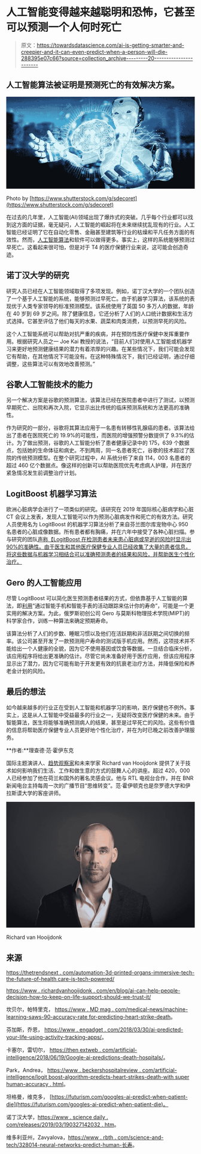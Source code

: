 # 人工智能变得越来越聪明和恐怖，它甚至可以预测一个人何时死亡

> 原文：<https://towardsdatascience.com/ai-is-getting-smarter-and-creepier-and-it-can-even-predict-when-a-person-will-die-288395e07c66?source=collection_archive---------20----------------------->

## 人工智能算法被证明是预测死亡的有效解决方案。

![](img/77d73a840c8536edf2ee748823680d69.png)

Photo by [https://www.shutterstock.com/g/sdecoret](https://www.shutterstock.com/g/sdecoret)

在过去的几年里，人工智能(AI)领域出现了爆炸式的突破。几乎每个行业都可以找到这方面的证据，毫无疑问，人工智能的崛起将在未来继续扰乱现有的行业。人工智能已经证明了它在自动化零售、金融甚至建筑等行业的枯燥和平凡任务方面的有效性。然而，[人工智能算法](https://www.richardvanhooijdonk.com/en/blog/ai-could-help-people-decide-for-how-long-to-keep-loved-ones-on-life-support-should-we-trust-it/)和软件可以做得更多。事实上，这样的系统能够预测过早死亡。这看起来很可怕，但是对于 T4 的医疗保健行业来说，这可能会创造奇迹。

## 诺丁汉大学的研究

研究人员已经在人工智能领域取得了多项发现。例如，诺丁汉大学的一个团队创造了一个基于人工智能的系统，能够预测过早死亡。由于机器学习算法，该系统的表现优于人类专家领导的标准预测模型。该系统使用了英国 50 多万人的数据，年龄在 40 岁到 69 岁之间。除了健康信息，它还分析了人们的人口统计数据和生活方式选择。它甚至评估了他们每天的水果、蔬菜和肉类消费，以预测早死的风险。

这个人工智能系统可以帮助对抗严重的疾病，并在预防性医疗保健中发挥重要作用。根据研究人员之一 Joe Kai 教授的说法，“目前人们对使用人工智能或机器学习来更好地预测健康结果的潜力有着浓厚的兴趣。在某些情况下，我们可能会发现它有帮助，在其他情况下可能没有。在这种特殊情况下，我们已经证明，通过仔细调整，这些算法可以有效地改善预测。”

## 谷歌人工智能技术的能力

另一个解决方案是谷歌的预测算法，该算法已经在医院患者中进行了测试，以预测早期死亡、出院和再次入院，它显示出比传统的临床预测系统和方法更高的准确性。

作为研究的一部分，谷歌将其算法应用于一名患有转移性乳腺癌的患者。该算法给出了患者在医院死亡的 19.9%的可能性，而医院的增强预警分数提供了 9.3%的估计。为了做出预测，谷歌的人工智能分析了患者健康记录中的 175，639 个数据点，包括她的生命体征和病史。不到两周，同一名患者死亡，谷歌的技术超过了医院的传统预测模型。在整个研究过程中，AI 系统分析了来自 114，003 名患者的超过 460 亿个数据点。像这样的创新可以帮助医院优先考虑病人护理，并在医疗紧急情况发生前调整治疗计划。

## LogitBoost 机器学习算法

欧洲心脏病学会进行了一项类似的研究。该研究在 2019 年国际核心脏病学和心脏 CT 会议上发表，发现人工智能可以作为预测心脏病发作和死亡的有效方法。研究人员使用名为 LogitBoost 的机器学习算法分析了来自芬兰图尔库宠物中心 950 名患者的心脏成像数据。所有患者都有胸痛，并在六年中接受了各种心脏扫描。参与研究的团队[声称【LogitBoost 在检测患者未来患心脏病或早逝的风险时显示出 90%的准确性。由于医生和其他医疗保健专业人员已经收集了大量的患者信息，将这些数据与机器学习相结合可以准确预测患者的结果和风险，并帮助医生个性化治疗。](https://www.mdmag.com/medical-news/machine-learning-boasts-90-accuracy-rate-for-predicting-heart-attack-death)

## Gero 的人工智能应用

尽管 LogitBoost 可以简化医生预测患者结果的方式，但依靠基于人工智能的算法，即[利用](https://www.engadget.com/2018/03/30/ai-predicts-your-lifespan-using-activity-tracking-apps/)“通过智能手机和智能手表的活动跟踪来估计你的寿命”，可能是一个更实用的解决方案。为此，俄罗斯初创公司 Gero 与莫斯科物理技术学院(MIPT)的科学家合作，训练一种算法来确定预期寿命。

该算法分析了人们的步数、睡眠习惯以及他们在活跃期和非活跃期之间切换的频率。该公司甚至开发了一款预测用户寿命的测试版手机应用。然而，这项技术并不能给出一个人健康的全貌，因为它不使用基因或饮食等数据。一旦结合临床分析，该应用程序将给出更准确的估计。尽管它尚未准备好用于医疗应用，但该应用程序显示出了潜力，因为它可能有助于开发更有效的抗衰老治疗方法，并降低保险和养老金计划的风险。

## 最后的想法

如今越来越多的行业正在受到人工智能和机器学习的影响，医疗保健也不例外。事实上，这是从人工智能中受益最多的行业之一，无疑将改变医疗保健的未来。由于智能算法，医生将能够准确预测病人的结果，甚至是过早死亡的风险。这些有价值的信息将帮助医疗保健专业人员更好地个性化治疗，并在为时已晚之前改善护理服务。

**作者:**理查德·范·霍伊东克

国际主题演讲人、[趋势观察家](https://www.richardvanhooijdonk.com/en/)和未来学家 Richard van Hooijdonk 提供了关于技术如何影响我们生活、工作和做生意的方式的鼓舞人心的讲座。超过 420，000 人已经参加了他在荷兰和国外的著名灵感会议。他与 RTL 电视台合作，并在 BNR 新闻电台主持每周一次的广播节目“思维转变”。范·霍伊顿克也是奈罗德大学和伊拉斯谟大学的客座讲师。

![](img/8ce55c271fb3f3eefb4b61da11f30de5.png)

Richard van Hooijdonk

## 来源

[https://thetrendsnext . com/automation-3d-printed-organs-immersive-tech-the-future-of-health care-is-tech-powered/](https://thetrendsnext.com/automation-3d-printed-organs-immersive-tech-the-future-of-healthcare-is-tech-powered/)

[https://www . richardvanhooijdonk . com/en/blog/ai-can-help-people-decision-how-to-keep-on-life-support-should-we-trust-it/](https://www.richardvanhooijdonk.com/en/blog/ai-could-help-people-decide-for-how-long-to-keep-loved-ones-on-life-support-should-we-trust-it/)

坎贝尔，帕特里克，
[https://www . MD mag . com/medical-news/machine-learning-saws-90-accuracy-rate for-predicting-heart-strike-death](https://www.mdmag.com/medical-news/machine-learning-boasts-90-accuracy-rate-for-predicting-heart-attack-death)。

芬加斯，乔恩，
[https://www . engadget . com/2018/03/30/ai-predicted-your-life-using-activity-tracking-apps/](https://www.engadget.com/2018/03/30/ai-predicts-your-lifespan-using-activity-tracking-apps/)。

卡塞尔，雷切尔，
[https://then extweb . com/artificial-intelligence/2018/06/19/Google-ai-predictions-death-hospitals/](https://thenextweb.com/artificial-intelligence/2018/06/19/google-ai-predictions-death-hospitals/)。

Park，Andrea，
[https://www . beckershospitalreview . com/artificial-intelligence/logit boost-algorithm-predicts-heart-strikes-death-with super human-accuracy . html](https://www.beckershospitalreview.com/artificial-intelligence/logitboost-algorithm-predicts-heart-attacks-death-with-superhuman-accuracy.html)。

坦格曼，维克多，
[https://futurism.com/googles-ai-predict-when-patient-die](https://futurism.com/googles-ai-predict-when-patient-die)。

诺丁汉大学，[https://www . science daily . com/releases/2019/03/190327142032 . htm](https://www.sciencedaily.com/releases/2019/03/190327142032.htm)。

维多利亚州，Zavyalova，[https://www . rbth . com/science-and-tech/328014-neural-networks-predict-human-长寿](https://www.rbth.com/science-and-tech/328014-neural-networks-predict-human-longevity)。